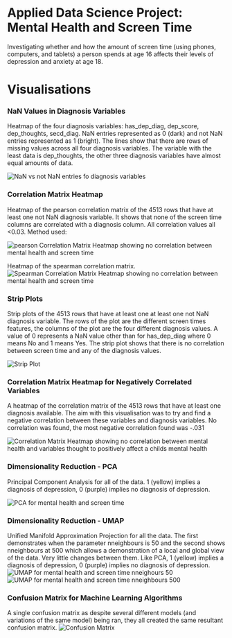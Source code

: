# Applied Data Science Project: Mental Health and Screen Time
Investigating whether and how the amount of screen time (using phones, computers, and tablets) a person spends at age 16 
affects their levels of depression and anxiety at age 18.

# Visualisations

### NaN Values in Diagnosis Variables
Heatmap of the four diagnosis variables: has_dep_diag, dep_score, dep_thoughts, secd_diag.
NaN entries represented as 0 (dark) and not NaN entries represented as 1 (bright). 
The lines show that there are rows of missing values across all four diagnosis variables. 
The variable with the least data is dep_thoughts, the other three diagnosis variables have almost equal amounts of data.

![NaN vs not NaN entries fo diagnosis variables](https://github.com/phillipSloan/applied-data-science/blob/main/images/nan-diagnosis-heatmap.png?raw=true)

### Correlation Matrix Heatmap
Heatmap of the pearson correlation matrix of the 4513 rows that have at least one not NaN diagnosis variable. 
It shows that none of the screen time columns are correlated with a diagnosis column.
All correlation values all <0.03. Method used:

![pearson Correlation Matrix Heatmap showing no correlation between mental health and screen time](https://github.com/phillipSloan/applied-data-science/blob/main/images/correlation-matrix-heatmap.png?raw=true)

Heatmap of the spearman correlation matrix.
![Spearman Correlation Matrix Heatmap showing no correlation between mental health and screen time](https://github.com/phillipSloan/applied-data-science/blob/main/images/correlation-matrix-heatmap-spearman?raw=true)


### Strip Plots
Strip plots of the 4513 rows that have at least one at least one not NaN diagnosis variable. 
The rows of the plot are the different screen times features, the columns of the plot are the four different diagnosis values. 
A value of 0 represents a NaN value other than for has_dep_diag where 0 means No and 1 means Yes. 
The strip plot shows that there is no correlation between screen time and any of the diagnosis values.

![Strip Plot](https://github.com/phillipSloan/applied-data-science/blob/main/images/strip-plot-no-nan-diag.png?raw=true)

### Correlation Matrix Heatmap for Negatively Correlated Variables
A heatmap of the correlation matrix of the 4513 rows that have at least one diagnosis available.
The aim with this visualisation was to try and find a negative correlation between these variables and diagnosis variables. No correlation was found, the most negative correlation found was -.031

![Correlation Matrix Heatmap showing no correlation between mental health and variables thought to positively affect a childs mental health](https://github.com/phillipSloan/applied-data-science/blob/main/images/neg-correlation-matrix.png?raw=true)

### Dimensionality Reduction - PCA
Principal Component Analysis for all of the data. 1 (yellow) implies a diagnosis of depression, 0 (purple) implies no diagnosis of depression.

![PCA for mental health and screen time](https://github.com/phillipSloan/applied-data-science/blob/main/images/PCA.png?raw=true)

### Dimensionality Reduction - UMAP
Unified Manifold Approximation Projection for all the data. The first demonstrates when the parameter nneighbours is 50 and the second shows nneighbours at 500 which allows a demonstration of a local and global view of the data. Very little changes between them. Like PCA, 1 (yellow) implies a diagnosis of depression, 0 (purple) implies no diagnosis of depression.
![UMAP for mental health and screen time nneighours 50](https://github.com/phillipSloan/applied-data-science/blob/main/images/UMAP-50.png?raw=true)
![UMAP for mental health and screen time nneighbours 500](https://github.com/phillipSloan/applied-data-science/blob/main/images/UMAP-500.png?raw=true)

### Confusion Matrix for Machine Learning Algorithms
A single confusion matrix as despite several different models (and variations of the same model) being ran, they all created the same resultant confusion matrix.
![Confusion Matrix](https://github.com/phillipSloan/applied-data-science/blob/main/images/Confusion%20Matrix.png?raw=true)
